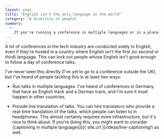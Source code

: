 ```yaml
---
layout: page
title: "English isn't the only language in the world"
category: "A diversity of people"
summary:
  >-
    If you're running a conference in multiple languages or in a place where fluency level varies, consider offering more than just English.
---
```


A lot of conferences in the tech industry are conducted solely in English, even if they're hosted in a country where English isn't the first (or second or third) language.
This can lock out people whose English isn't good enough to follow a day of conference talks.

I've never seen this directly (I've yet to go to a conference outside the UK), but I've heard of people tackling this in at least two ways:

*   Run talks in multiple languages.
    I've heard of conferences in Germany that have an English track and a German track, and I'm sure it must happen in other countries.

*   Provide live translation of talks.
    You can hire translators who provide a real-time translation of the talks, which people can listen to in headphones.
    This almost certainly requires more infrastructure, but it's nice to think about.
    If you're doing this, you might want to consider [captioning in multiple languages]({{ site.url }}/ideas/live-captioning/) as well.
